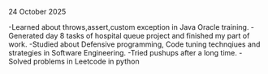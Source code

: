 24 October 2025

-Learned about throws,assert,custom exception in Java Oracle training.
-Generated day 8 tasks of hospital queue project and finished my part of work.
-Studied about Defensive programming, Code tuning technqiues and strategies in Software Engineering.
-Tried pushups after a long time.
-Solved problems in Leetcode in python
